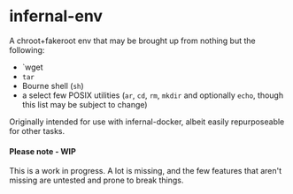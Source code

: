 # infernal-env

A chroot+fakeroot env that may be brought up from nothing but the following:
- `wget
- `tar`
- Bourne shell (`sh`)
- a select few POSIX utilities (`ar`, `cd`, `rm`, `mkdir` and optionally `echo`, though this list may be subject to change)

Originally intended for use with infernal-docker, albeit easily repurposeable for other tasks.

#### Please note - WIP
This is a work in progress. A lot is missing, and the few features that aren't missing are untested and prone to break things.
